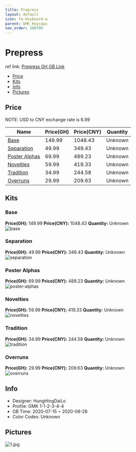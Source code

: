 ```yaml
---
title: Prepress 
layout: default
icon: fa-keyboard-o
parent: GMK Keycaps
nav_order: 300700
---
```


# Prepress 

ref link: [Prepress GH GB Link](https://geekhack.org/index.php?topic=107511.0)  
* [Price](#price)  
* [Kits](#kits)  
* [Info](#info)  
* [Pictures](#pictures)  


## Price  

NOTE: USD to CNY exchange rate is 6.99

| Name          | Price(GH)    |  Price(CNY) | Quantity |
| ------------- | ------------ |  ---------- | -------- |
|[Base](#base)|149.99|1048.43|Unknown|
|[Separation](#separation)|49.99|349.43|Unknown|
|[Poster Alphas](#poster-alphas)|69.99|489.23|Unknown|
|[Novelties](#novelties)|59.99|419.33|Unknown|
|[Tradition](#tradition)|34.99|244.58|Unknown|
|[Overruns](#overruns)|29.99|209.63|Unknown|


## Kits  
### Base  
**Price(GH):** 149.99    **Price(CNY):** 1048.43    **Quantity:** Unknown  
<img src="{{ 'assets/images/gmk-keycaps/prepress/kits_pics/base.jpg' | relative_url }}" alt="base" class="image featured">

### Separation  
**Price(GH):** 49.99    **Price(CNY):** 349.43    **Quantity:** Unknown  
<img src="{{ 'assets/images/gmk-keycaps/prepress/kits_pics/separation.jpg' | relative_url }}" alt="separation" class="image featured">

### Poster Alphas  
**Price(GH):** 69.99    **Price(CNY):** 489.23    **Quantity:** Unknown  
<img src="{{ 'assets/images/gmk-keycaps/prepress/kits_pics/poster-alphas.jpg' | relative_url }}" alt="poster-alphas" class="image featured">

### Novelties  
**Price(GH):** 59.99    **Price(CNY):** 419.33    **Quantity:** Unknown  
<img src="{{ 'assets/images/gmk-keycaps/prepress/kits_pics/novelties.jpg' | relative_url }}" alt="novelties" class="image featured">

### Tradition  
**Price(GH):** 34.99    **Price(CNY):** 244.58    **Quantity:** Unknown  
<img src="{{ 'assets/images/gmk-keycaps/prepress/kits_pics/tradition.jpg' | relative_url }}" alt="tradition" class="image featured">

### Overruns  
**Price(GH):** 29.99    **Price(CNY):** 209.63    **Quantity:** Unknown  
<img src="{{ 'assets/images/gmk-keycaps/prepress/kits_pics/overruns.jpg' | relative_url }}" alt="overruns" class="image featured">


## Info  
* Designer: HungHingDaiLo  
* Profile: GMK 1-1-2-3-4-4  
* GB Time: 2020-07-15 ~ 2020-08-28  
* Color Codes: Unknown  


## Pictures  
<img src="{{ 'assets/images/gmk-keycaps/prepress/rendering_pics/1.jpg' | relative_url }}" alt="1.jpg" class="image featured">
